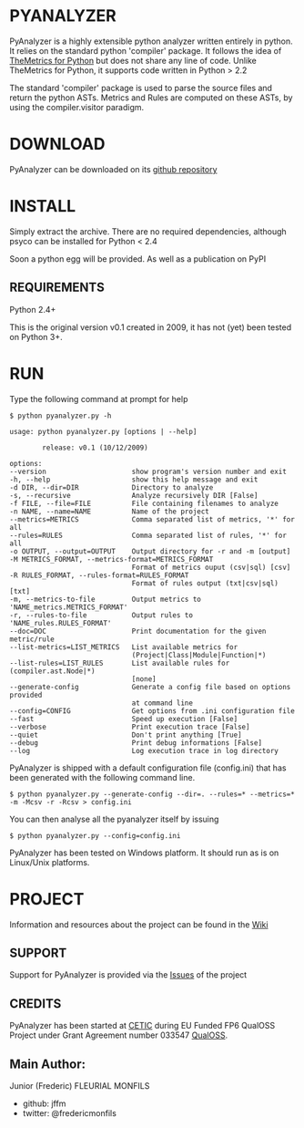 # PYANALYZER

PyAnalyzer is a highly extensible python analyzer written entirely in python.
It relies on the standard python 'compiler' package.
It follows the idea of [TheMetrics for Python](http://pythonmetric.sourceforge.net) 
but does not share any line of code. Unlike TheMetrics for Python, it supports
code written in Python > 2.2

The standard 'compiler' package is used to parse the source files and 
return the python ASTs. Metrics and Rules are computed on these ASTs, 
by using the compiler.visitor paradigm.

DOWNLOAD
========

PyAnalyzer can be downloaded on its [github repository](https://github.com/jffm/pyanalyzer)
    
INSTALL
=======

Simply extract the archive. There are no required dependencies, although psyco can be installed for Python < 2.4

Soon a python egg will be provided. As well as a publication on PyPI

REQUIREMENTS
------------

Python 2.4+

This is the original version v0.1 created in 2009, it has not (yet) been tested on Python 3+.

RUN
===

Type the following command at prompt for help

    $ python pyanalyzer.py -h
    
    usage: python pyanalyzer.py [options | --help]
    
            release: v0.1 (10/12/2009)
    
    options:
    --version                     show program's version number and exit
    -h, --help                    show this help message and exit
    -d DIR, --dir=DIR             Directory to analyze
    -s, --recursive               Analyze recursively DIR [False]
    -f FILE, --file=FILE          File containing filenames to analyze
    -n NAME, --name=NAME          Name of the project
    --metrics=METRICS             Comma separated list of metrics, '*' for all
    --rules=RULES                 Comma separated list of rules, '*' for all
    -o OUTPUT, --output=OUTPUT    Output directory for -r and -m [output]
    -M METRICS_FORMAT, --metrics-format=METRICS_FORMAT
                                  Format of metrics ouput (csv|sql) [csv]
    -R RULES_FORMAT, --rules-format=RULES_FORMAT
                                  Format of rules output (txt|csv|sql) [txt]
    -m, --metrics-to-file         Output metrics to 'NAME_metrics.METRICS_FORMAT'
    -r, --rules-to-file           Output rules to 'NAME_rules.RULES_FORMAT'
    --doc=DOC                     Print documentation for the given metric/rule
    --list-metrics=LIST_METRICS   List available metrics for
                                  (Project|Class|Module|Function|*)
    --list-rules=LIST_RULES       List available rules for (compiler.ast.Node|*)
                                  [none]
    --generate-config             Generate a config file based on options provided
                                  at command line
    --config=CONFIG               Get options from .ini configuration file
    --fast                        Speed up execution [False]
    --verbose                     Print execution trace [False]
    --quiet                       Don't print anything [True]
    --debug                       Print debug informations [False]
    --log                         Log execution trace in log directory
    
    
PyAnalyzer is shipped with a default configuration file (config.ini) 
that has been generated with the following command line.

    $ python pyanalyzer.py --generate-config --dir=. --rules=* --metrics=* -m -Mcsv -r -Rcsv > config.ini

You can then analyse all the pyanalyzer itself by issuing

    $ python pyanalyzer.py --config=config.ini

PyAnalyzer has been tested on Windows platform. It should run as is on Linux/Unix platforms.

PROJECT
=======

Information and resources about the project can be found in the [Wiki](https://github.com/jffm/pyanalyzer/wiki)
    
SUPPORT
-------
Support for PyAnalyzer is provided via the [Issues](https://github.com/jffm/pyanalyzer/issues) of the project

CREDITS
-------
PyAnalyzer has been started at [CETIC](http://cetic.be) during EU Funded FP6 QualOSS Project under Grant Agreement number 033547 [QualOSS](http://cordis.europa.eu/project/rcn/79759_en.html).

Main Author:
------------
Junior (Frederic) FLEURIAL MONFILS 
* github: jffm
* twitter: @fredericmonfils